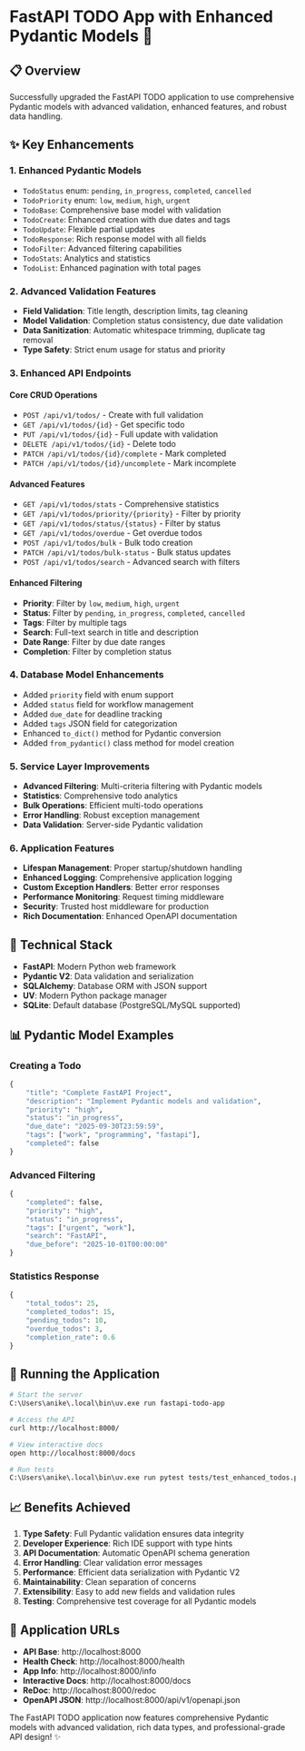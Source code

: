 # FastAPI TODO App with Enhanced Pydantic Models 🚀

## 📋 Overview

Successfully upgraded the FastAPI TODO application to use comprehensive Pydantic models with advanced validation, enhanced features, and robust data handling.

## ✨ Key Enhancements

### 1. **Enhanced Pydantic Models**
- `TodoStatus` enum: `pending`, `in_progress`, `completed`, `cancelled`
- `TodoPriority` enum: `low`, `medium`, `high`, `urgent`  
- `TodoBase`: Comprehensive base model with validation
- `TodoCreate`: Enhanced creation with due dates and tags
- `TodoUpdate`: Flexible partial updates
- `TodoResponse`: Rich response model with all fields
- `TodoFilter`: Advanced filtering capabilities
- `TodoStats`: Analytics and statistics
- `TodoList`: Enhanced pagination with total pages

### 2. **Advanced Validation Features**
- **Field Validation**: Title length, description limits, tag cleaning
- **Model Validation**: Completion status consistency, due date validation
- **Data Sanitization**: Automatic whitespace trimming, duplicate tag removal
- **Type Safety**: Strict enum usage for status and priority

### 3. **Enhanced API Endpoints**

#### Core CRUD Operations
- `POST /api/v1/todos/` - Create with full validation
- `GET /api/v1/todos/{id}` - Get specific todo
- `PUT /api/v1/todos/{id}` - Full update with validation
- `DELETE /api/v1/todos/{id}` - Delete todo
- `PATCH /api/v1/todos/{id}/complete` - Mark completed
- `PATCH /api/v1/todos/{id}/uncomplete` - Mark incomplete

#### Advanced Features
- `GET /api/v1/todos/stats` - Comprehensive statistics
- `GET /api/v1/todos/priority/{priority}` - Filter by priority
- `GET /api/v1/todos/status/{status}` - Filter by status
- `GET /api/v1/todos/overdue` - Get overdue todos
- `POST /api/v1/todos/bulk` - Bulk todo creation
- `PATCH /api/v1/todos/bulk-status` - Bulk status updates
- `POST /api/v1/todos/search` - Advanced search with filters

#### Enhanced Filtering
- **Priority**: Filter by `low`, `medium`, `high`, `urgent`
- **Status**: Filter by `pending`, `in_progress`, `completed`, `cancelled`
- **Tags**: Filter by multiple tags
- **Search**: Full-text search in title and description
- **Date Range**: Filter by due date ranges
- **Completion**: Filter by completion status

### 4. **Database Model Enhancements**
- Added `priority` field with enum support
- Added `status` field for workflow management
- Added `due_date` for deadline tracking
- Added `tags` JSON field for categorization
- Enhanced `to_dict()` method for Pydantic conversion
- Added `from_pydantic()` class method for model creation

### 5. **Service Layer Improvements**
- **Advanced Filtering**: Multi-criteria filtering with Pydantic models
- **Statistics**: Comprehensive todo analytics
- **Bulk Operations**: Efficient multi-todo operations
- **Error Handling**: Robust exception management
- **Data Validation**: Server-side Pydantic validation

### 6. **Application Features**
- **Lifespan Management**: Proper startup/shutdown handling
- **Enhanced Logging**: Comprehensive application logging
- **Custom Exception Handlers**: Better error responses
- **Performance Monitoring**: Request timing middleware
- **Security**: Trusted host middleware for production
- **Rich Documentation**: Enhanced OpenAPI documentation

## 🔧 Technical Stack

- **FastAPI**: Modern Python web framework
- **Pydantic V2**: Data validation and serialization
- **SQLAlchemy**: Database ORM with JSON support
- **UV**: Modern Python package manager
- **SQLite**: Default database (PostgreSQL/MySQL supported)

## 📊 Pydantic Model Examples

### Creating a Todo
```python
{
    "title": "Complete FastAPI Project",
    "description": "Implement Pydantic models and validation",
    "priority": "high",
    "status": "in_progress", 
    "due_date": "2025-09-30T23:59:59",
    "tags": ["work", "programming", "fastapi"],
    "completed": false
}
```

### Advanced Filtering
```python
{
    "completed": false,
    "priority": "high",
    "status": "in_progress",
    "tags": ["urgent", "work"],
    "search": "FastAPI",
    "due_before": "2025-10-01T00:00:00"
}
```

### Statistics Response
```python
{
    "total_todos": 25,
    "completed_todos": 15,
    "pending_todos": 10,
    "overdue_todos": 3,
    "completion_rate": 0.6
}
```

## 🚀 Running the Application

```bash
# Start the server
C:\Users\anike\.local\bin\uv.exe run fastapi-todo-app

# Access the API
curl http://localhost:8000/

# View interactive docs  
open http://localhost:8000/docs

# Run tests
C:\Users\anike\.local\bin\uv.exe run pytest tests/test_enhanced_todos.py
```

## 📈 Benefits Achieved

1. **Type Safety**: Full Pydantic validation ensures data integrity
2. **Developer Experience**: Rich IDE support with type hints
3. **API Documentation**: Automatic OpenAPI schema generation
4. **Error Handling**: Clear validation error messages
5. **Performance**: Efficient data serialization with Pydantic V2
6. **Maintainability**: Clean separation of concerns
7. **Extensibility**: Easy to add new fields and validation rules
8. **Testing**: Comprehensive test coverage for all Pydantic models

## 🎯 Application URLs

- **API Base**: http://localhost:8000
- **Health Check**: http://localhost:8000/health  
- **App Info**: http://localhost:8000/info
- **Interactive Docs**: http://localhost:8000/docs
- **ReDoc**: http://localhost:8000/redoc
- **OpenAPI JSON**: http://localhost:8000/api/v1/openapi.json

The FastAPI TODO application now features comprehensive Pydantic models with advanced validation, rich data types, and professional-grade API design! ✨